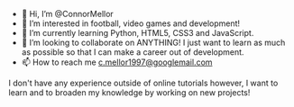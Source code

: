 - 👋 Hi, I’m @ConnorMellor
- 👀 I’m interested in football, video games and development!
- 🌱 I’m currently learning Python, HTML5, CSS3 and JavaScript.
- 💞️ I’m looking to collaborate on ANYTHING! I just want to learn as much as possible so that I can make a career out of development.
- 📫 How to reach me c.mellor1997@googlemail.com

I don't have any experience outside of online tutorials however, I want to learn and to broaden my knowledge by working on new projects!

<!---
ConnorMellor/ConnorMellor is a ✨ special ✨ repository because its `README.md` (this file) appears on your GitHub profile.
You can click the Preview link to take a look at your changes.
--->
